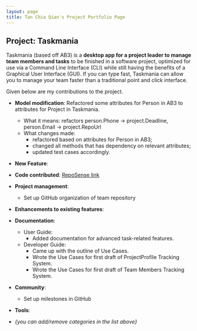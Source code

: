 ```yaml
---
layout: page
title: Tan Chia Qian's Project Portfolio Page
---
```


## Project: Taskmania

Taskmania (based off AB3) is a **desktop app for a project leader to manage team members and tasks** to be finished in a
 software project, optimized for use via a Command Line Interface (CLI) while still having the benefits of a 
 Graphical User Interface (GUI). If you can type fast, Taskmania can allow you to manage your team faster than 
 a traditional point and click interface.
 
Given below are my contributions to the project.

* **Model modification**: Refactored some attributes for Person in AB3 to attributes for Project in Taskmania.
  * What it means: refactors person.Phone -> project.Deadline, person.Email -> project.RepoUrl
  * What changes made: 
    * refactored based on attributes for Person in AB3;
    * changed all methods that has dependency on relevant attributes;
    * updated test cases accordingly.

* **New Feature**: 

* **Code contributed**: [RepoSense link]()

* **Project management**:
  * Set up GitHub organization of team repository

* **Enhancements to existing features**:

* **Documentation**:
  * User Guide:
    * Added documentation for advanced task-related features.
  * Developer Guide:
    * Came up with the outline of Use Cases.
    * Wrote the Use Cases for first draft of ProjectProfile Tracking System.
    * Wrote the Use Cases for first draft of Team Members Tracking System.

* **Community**:
  * Set up milestones in GitHub

* **Tools**:

* _{you can add/remove categories in the list above}_
